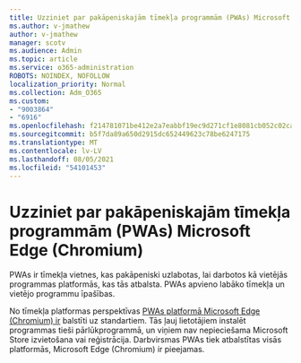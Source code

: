 ```yaml
---
title: Uzziniet par pakāpeniskajām tīmekļa programmām (PWAs) Microsoft Edge (Chromium)
ms.author: v-jmathew
author: v-jmathew
manager: scotv
ms.audience: Admin
ms.topic: article
ms.service: o365-administration
ROBOTS: NOINDEX, NOFOLLOW
localization_priority: Normal
ms.collection: Adm_O365
ms.custom:
- "9003864"
- "6916"
ms.openlocfilehash: f214781071be412e2a7eabbf19ec9d271cf1e8081cb052c02cad614da0372eaf
ms.sourcegitcommit: b5f7da89a650d2915dc652449623c78be6247175
ms.translationtype: MT
ms.contentlocale: lv-LV
ms.lasthandoff: 08/05/2021
ms.locfileid: "54101453"
---
```

# <a name="learn-about-progressive-web-apps-pwas-on-microsoft-edge-chromium"></a>Uzziniet par pakāpeniskajām tīmekļa programmām (PWAs) Microsoft Edge (Chromium)

PWAs ir tīmekļa vietnes, kas pakāpeniski uzlabotas, lai darbotos kā vietējās programmas platformās, kas tās atbalsta. PWAs apvieno labāko tīmekļa un vietējo programmu īpašības.

No tīmekļa platformas perspektīvas [PWAs platformā Microsoft Edge (Chromium) ir](https://go.microsoft.com/fwlink/?linkid=2135193) balstīti uz standartiem. Tās ļauj lietotājiem instalēt programmas tieši pārlūkprogrammā, un viņiem nav nepieciešama Microsoft Store izvietošana vai reģistrācija. Darbvirsmas PWAs tiek atbalstītas visās platformās, Microsoft Edge (Chromium) ir pieejamas.
